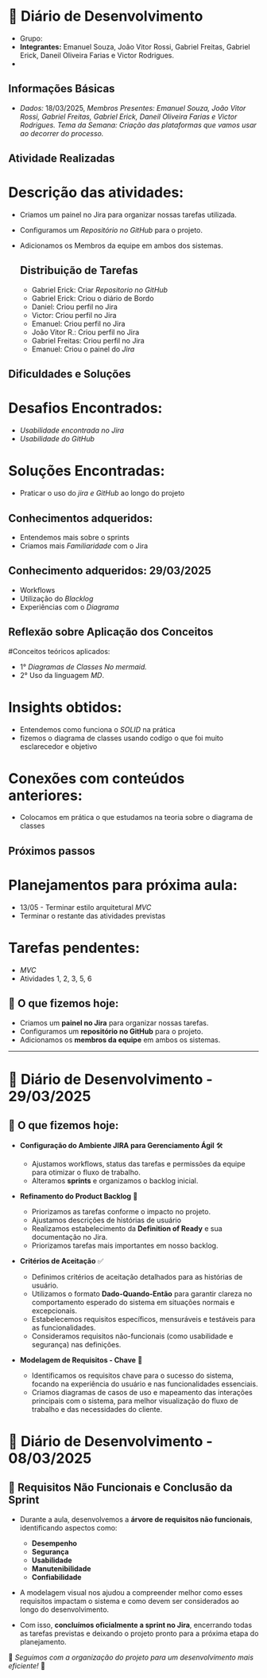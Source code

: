 # 📅 Diário de Desenvolvimento 
- Grupo:  
- **Integrantes:** Emanuel Souza, João Vitor Rossi, Gabriel Freitas, Gabriel Erick, Daneil Oliveira Farias e Victor Rodrigues.
- 
## Informações Básicas 
- *Dados:* 18/03/2025, *Membros Presentes: Emanuel Souza, João Vitor Rossi, Gabriel Freitas, Gabriel Erick, Daneil Oliveira Farias e Victor Rodrigues. *Tema da Semana:* Criação das plataformas que vamos usar ao decorrer do processo.*

## Atividade Realizadas

# Descrição das atividades: 

- Criamos um painel no Jira para organizar nossas tarefas utilizada.
- Configuramos um *Repositório no GitHub* para o projeto.
- Adicionamos os Membros da equipe em ambos dos sistemas.

  ## Distribuição de Tarefas
  - Gabriel Erick: Criar *Repositorio no GitHub*
  - Gabriel Erick: Criou o diário de Bordo
  - Daniel: Criou perfil no Jira
  - Victor: Criou perfil no Jira
  - Emanuel: Criou perfil no Jira
  - João Vitor R.: Criou perfil no Jira
  - Gabriel Freitas: Criou perfil no Jira
  - Emanuel: Criou o painel do *Jira*

## Dificuldades e Soluções
# Desafios Encontrados:
- *Usabilidade encontrada no Jira*
- *Usabilidade do GitHub*
  
# Soluções Encontradas:
- Praticar o uso do *jira e GitHub* ao longo do projeto

## Conhecimentos adqueridos:  
- Entendemos mais sobre o sprints 
- Criamos mais *Familiaridade* com o Jira 

## Conhecimento adqueridos: 29/03/2025  
- Workflows
- Utilização do *Blacklog*
- Experiências com o *Diagrama*

## Reflexão sobre Aplicação dos Conceitos
#Conceitos teóricos aplicados:
-  1° *Diagramas de Classes No mermaid.*
-  2° Uso da linguagem *MD*.

# Insights obtidos:
- Entendemos como funciona o *SOLID* na prática
- fizemos o diagrama de classes usando codígo o que foi muito esclarecedor e objetivo
  
# Conexões com conteúdos anteriores:
- Colocamos em prática o que estudamos na teoria sobre o diagrama de classes

## Próximos passos
# Planejamentos para próxima aula:
- 13/05 - Terminar estilo arquitetural *MVC*
- Terminar o restante das atividades previstas

# Tarefas pendentes:
- *MVC* 
- Atividades 1, 2, 3, 5, 6







    
 


  

## 🚀 O que fizemos hoje:  
- Criamos um **painel no Jira** para organizar nossas tarefas.  
- Configuramos um **repositório no GitHub** para o projeto.  
- Adicionamos os **membros da equipe** em ambos os sistemas.  

---

# 📅 Diário de Desenvolvimento - 29/03/2025  

## 🔧 O que fizemos hoje:  
- **Configuração do Ambiente JIRA para Gerenciamento Ágil** 🛠️  
  - Ajustamos workflows, status das tarefas e permissões da equipe para otimizar o fluxo de trabalho.  
  - Alteramos **sprints** e organizamos o backlog inicial.  

- **Refinamento do Product Backlog** 📌  
  - Priorizamos as tarefas conforme o impacto no projeto.  
  - Ajustamos descrições de histórias de usuário   
  - Realizamos estabelecimento da **Definition of Ready** e sua documentação no Jira.
  - Priorizamos tarefas mais importantes em nosso backlog.

- **Critérios de Aceitação** ✅  
  - Definimos critérios de aceitação detalhados para as histórias de usuário.  
  - Utilizamos o formato **Dado-Quando-Então** para garantir clareza no comportamento esperado do sistema em situações normais e excepcionais.  
  - Estabelecemos requisitos específicos, mensuráveis e testáveis para as funcionalidades.  
  - Consideramos requisitos não-funcionais (como usabilidade e segurança) nas definições.

- **Modelagem de Requisitos - Chave** 🔑  
  - Identificamos os requisitos chave para o sucesso do sistema, focando na experiência do usuário e nas funcionalidades essenciais.  
  - Criamos diagramas de casos de uso e mapeamento das interações principais com o sistema, para melhor visualização do fluxo de trabalho e das necessidades do cliente.  

# 📅 Diário de Desenvolvimento - 08/03/2025

## 🌳 Requisitos Não Funcionais e Conclusão da Sprint

- Durante a aula, desenvolvemos a **árvore de requisitos não funcionais**, identificando aspectos como:
  - **Desempenho**
  - **Segurança**
  - **Usabilidade**
  - **Manutenibilidade**
  - **Confiabilidade**

- A modelagem visual nos ajudou a compreender melhor como esses requisitos impactam o sistema e como devem ser considerados ao longo do desenvolvimento.

- Com isso, **concluímos oficialmente a sprint no Jira**, encerrando todas as tarefas previstas e deixando o projeto pronto para a próxima etapa do planejamento.

📌 *Seguimos com a organização do projeto para um desenvolvimento mais eficiente!* 🚀

